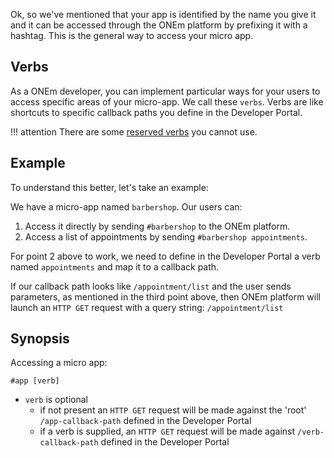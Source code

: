 Ok, so we've mentioned that your app is identified by the name you give it and it can be accessed through the ONEm platform by prefixing it with a hashtag. This is the general way to access your micro app.

## Verbs

As a ONEm developer, you can implement particular ways for your users to access specific areas of your micro-app. We call these `verbs`.  Verbs are like shortcuts to specific callback paths you define in the Developer Portal.


!!! attention
    There are some [reserved verbs](/core/reserved_verbs/) you cannot use.

## Example

To understand this better, let's take an example:

We have a micro-app named `barbershop`. Our users can:

1. Access it directly by sending `#barbershop` to the ONEm platform.
2. Access a list of appointments by sending `#barbershop appointments`.

For point 2 above to work, we need to define in the Developer Portal a verb named `appointments` and map it to a callback path.

If our callback path looks like `/appointment/list` and the user sends parameters, as mentioned in the third point above, then ONEm platform will launch an `HTTP GET` request with a query string: `/appointment/list`

## Synopsis

Accessing a micro app:

`#app [verb]`

- `verb` is optional
    - if not present an `HTTP GET` request will be made against the 'root' `/app-callback-path` defined in the Developer Portal
    - if a verb is supplied, an `HTTP GET` request will be made against `/verb-callback-path` defined in the Developer Portal

